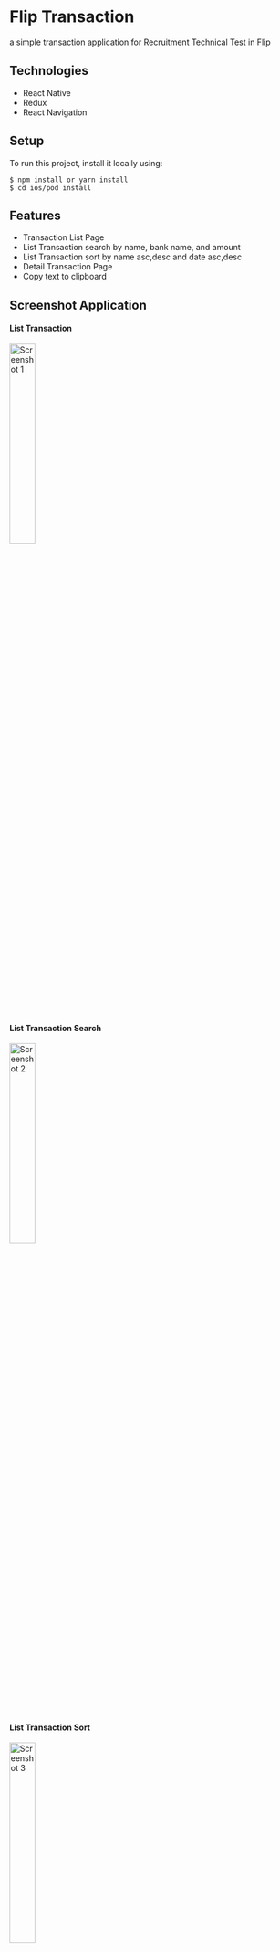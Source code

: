 # Flip Transaction 
a simple transaction application for Recruitment Technical Test in Flip

## Technologies
* React Native
* Redux
* React Navigation

## Setup
To run this project, install it locally using:

```
$ npm install or yarn install
$ cd ios/pod install
```

## Features
* Transaction List Page
* List Transaction search by name, bank name, and amount
* List Transaction sort by name asc,desc and date asc,desc
* Detail Transaction Page
* Copy text to clipboard

## Screenshot Application

#### List Transaction
<img src="https://user-images.githubusercontent.com/37871042/157167399-cb8cd6bf-115a-4b64-94b5-18ea0d43198c.jpeg" alt="Screenshot 1" width="30%"/>

#### List Transaction Search
<img src="https://user-images.githubusercontent.com/37871042/157167523-cef2dd15-b617-41b7-a937-1849e4685050.jpeg" alt="Screenshot 2" width="30%"/>

#### List Transaction Sort
<img src="https://user-images.githubusercontent.com/37871042/157167546-173d0826-eac9-49c9-bbb5-d20223deeb91.jpeg" alt="Screenshot 3" width="30%"/>

#### Detail Transaction
<img src="https://user-images.githubusercontent.com/37871042/157167565-c6689059-1399-4f0a-ab4d-f40b791bd540.jpeg" alt="Screenshot 4" width="30%"/>
